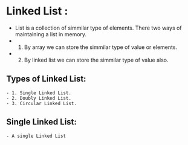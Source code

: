 # Linked List :
 - List is a collection of simmilar type of elements. There two ways of maintaining a list in memory.
  - 1. By array we can store the simmilar type of value or elements.
  - 2. By linked list we can store the simmilar type of value also. 

## Types of Linked List:
    - 1. Single Linked List. 
    - 2. Doubly Linked List.
    - 3. Circular Linked List.

 ## Single Linked List:
    - A single Linked List 

